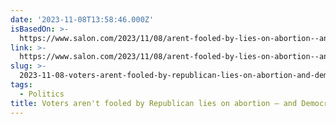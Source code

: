 ```yaml
---
date: '2023-11-08T13:58:46.000Z'
isBasedOn: >-
  https://www.salon.com/2023/11/08/arent-fooled-by-lies-on-abortion--and-democrats-are-benefiting-at-the-ballot-box/
link: >-
  https://www.salon.com/2023/11/08/arent-fooled-by-lies-on-abortion--and-democrats-are-benefiting-at-the-ballot-box/
slug: >-
  2023-11-08-voters-arent-fooled-by-republican-lies-on-abortion-and-democrats-are-ben
tags:
  - Politics
title: Voters aren't fooled by Republican lies on abortion — and Democrats are ben
---
```


